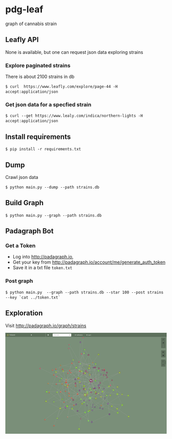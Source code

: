 # pdg-leaf
graph of cannabis strain

## Leafly API 
None is available, but one can request json data exploring strains

### Explore paginated strains

There is about 2100 strains in db
  
    $ curl  https://www.leafly.com/explore/page-44 -H accept:application/json

### Get json data for a specfied strain
 
    $ curl --get https://www.lealy.com/indica/northern-lights -H accept:application/json

## Install requirements

    $ pip install -r requirements.txt

## Dump

Crawl json data

    $ python main.py --dump --path strains.db

## Build Graph

    $ python main.py --graph --path strains.db 

## Padagraph Bot

### Get a Token

* Log into http://padagraph.io,
* Get your key from http://padagraph.io/account/me/generate_auth_token
* Save it in a txt file `token.txt`

### Post graph

    $ python main.py  --graph --path strains.db --star 100 --post strains --key `cat ../token.txt`

## Exploration

Visit http://padagraph.io/graph/strains



![network](https://github.com/ynnk/pdg-leaf/blob/master/screenshot.png?raw=true)

